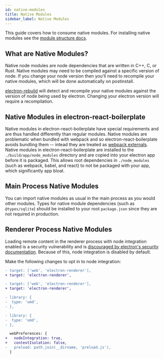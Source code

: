 ```yaml
---
id: native-modules
title: Native Modules
sidebar_label: Native Modules
---
```


This guide covers how to consume native modules. For installing native modules see the [module structure docs](https://electron-react-boilerplate.js.org/docs/adding-dependencies/#module-structure).

## What are Native Modules?

Native node modules are node dependencies that are written in C++, C, or Rust. Native modules may need to be compiled against a specific version of node. If you change your node version then you'll need to recompile your native modules, which will be done automatically on postinstall.

[electron-rebuild](https://github.com/electron/electron-rebuild) will detect and recompile your native modules against the version of node being used by electron. Changing your electron version will require a recompilation.

## Native Modules in electron-react-boilerplate

Native modules in electron-react-boilerplate have special requirements and are thus handled differently than regular modules. Native modules are problematic when bundled with webpack and so electron-react-boilerplate avoids bundling them -- intead they are treated as [webpack externals](https://webpack.js.org/configuration/externals/). Native modules in electron-react-boilerplate are installed to the `./build/app/node_modules` directory and are copied into your electron app before it is packaged. This allows root dependencies in `./node_modules` (such as webpack, babel, and react) to not be packaged with your app, which significantly app bloat.

## Main Process Native Modules

You can import native modules as usual in the main process as you would other modules. Types for native module dependencies (such as `@types/sqlite`) should be installed to your root `package.json` since they are not required in production.

## Renderer Process Native Modules

Loading remote content in the renderer process with node integration enabled is a security vulnerability and is [discouraged by electron's security documentation](https://www.electronjs.org/docs/tutorial/security#2-do-not-enable-nodejs-integration-for-remote-content). Because of this, node integration is disabled by default.

Make the following changes to opt in to node integration:

```diff title="webpack.config.renderer.prod.babel.js"
- target: ['web', 'electron-renderer'],
+ target: 'electron-renderer',
```

```diff title="webpack.config.renderer.dev.babel.js"
- target: ['web', 'electron-renderer'],
+ target: 'electron-renderer',
```

```diff title="webpack.config.renderer.prod.babel.js"
- library: {
-  type: 'umd',
- },
```

```diff title="webpack.config.renderer.dev.babel.js"
- library: {
-  type: 'umd',
- },
```

```diff title="main.ts"
  webPreferences: {
+   nodeIntegration: true,
+   contextIsolation: false,
-   preload: path.join(__dirname, 'preload.js'),
  }
```
